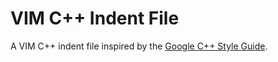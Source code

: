 VIM C++ Indent File
===================

A VIM C++ indent file inspired by the [Google C++ Style Guide](http://google-styleguide.googlecode.com/svn/trunk/cppguide.xml).
